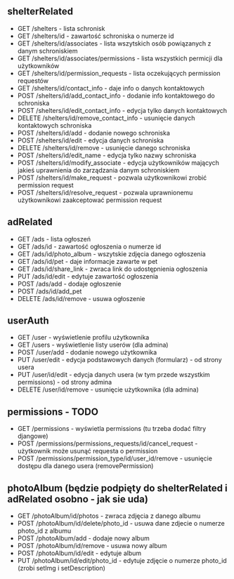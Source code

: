 ## shelterRelated
- GET /shelters - lista schronisk
- GET /shelters/id - zawartość schroniska o numerze id
- GET /shelters/id/associates - lista wszytskich osób powiązanych z danym schroniskiem
- GET /shelters/id/associates/permissions - lista wszystkich permicji dla użytkowników
- GET /shelters/id/permission_requests - lista oczekujących permission requestów
- GET /shelters/id/contact_info - daje info o danych kontaktowych
- POST /shelters/id/add_contact_info - dodanie info kontaktowego do schroniska
- POST /shelters/id/edit_contact_info - edycja tylko danych kontaktowych
- DELETE /shelters/id/remove_contact_info - usunięcie danych kontaktowych schroniska
- POST /shelters/id/add - dodanie nowego schroniska
- POST /shelters/id/edit - edycja danych schroniska
- DELETE /shelters/id/remove - usunięcie danego schroniska
- POST /shelters/id/edit_name - edycja tylko nazwy schroniska
- POST /shelters/id/modify_associate - edycja użytkowników mających jakieś uprawnienia do zarządzania danym schroniskiem
- POST /shelters/id/make_request - pozwala użytkownikowi zrobić permission request
- POST /shelters/id/resolve_request - pozwala uprawnionemu użytkownikowi zaakceptować permission request

## adRelated
- GET /ads - lista ogłoszeń
- GET /ads/id - zawartość ogłoszenia o numerze id
- GET /ads/id/photo_album - wszytskie zdjęcia danego ogłoszenia
- GET /ads/id/pet - daje informacje zawarte w pet
- GET /ads/id/share_link - zwraca link do udostępnienia ogłoszenia
- PUT /ads/id/edit - edytuje zawartość ogłoszenia
- POST /ads/add - dodaje ogłoszenie
- POST /ads/id/add_pet
- DELETE /ads/id/remove - usuwa ogłoszenie

## userAuth
- GET /user - wyświetlenie profilu użytkownika
- GET /users - wyświetlenie listy userów (dla admina)
- POST /user/add - dodanie nowego użytkownika
- PUT /user/edit - edycja podstawowych danych (formularz) - od strony usera
- PUT /user/id/edit - edycja danych usera (w tym przede wszystkim permissions) - od strony admina
- DELETE /user/id/remove - usunięcie użytkownika (dla admina)

## permissions - TODO
- GET /permissions - wyświetla permissions (tu trzeba dodać filtry djangowe)
- POST /permissions/permissions_requests/id/cancel_request - użytkownik może usunąć requesta o permission
- POST /permissions/permission_type/id/user_id/remove - usunięcie dostępu dla danego usera (removePermission)

## photoAlbum (będzie podpięty do shelterRelated i adRelated osobno - jak sie uda)
- GET /photoAlbum/id/photos - zwraca zdjęcia z danego albumu
- POST /photoAlbum/id/delete/photo_id - usuwa dane zdjecie o numerze photo_id z albumu
- POST /photoAlbum/add - dodaje nowy album
- POST /photoAlbum/id/remove - usuwa nowy album
- POST /photoAlbum/id/edit - edytuje album
- PUT /photoAlbum/id/edit/photo_id - edytuje zdjęcie o numerze photo_id (zrobi setImg i setDescription)












